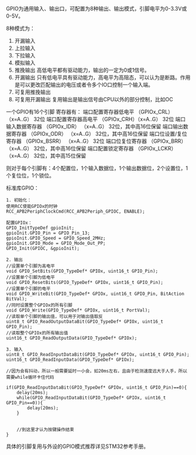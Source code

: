 GPIO为通用输入、输出口，可配置为8种输出、输出模式，引脚电平为0-3.3V或0-5V。

8种模式为：
1. 开漏输入
2. 上拉输入
3. 下拉输入
4. 模拟输入
5. 推挽输出
    高低电平都有驱动能力，输出的一定为0或1信号。
6. 开漏输出
    只有低电平具有驱动能力，高电平为高阻态，可以认为是断路。作用是可以更改匹配输出的电压或者令多个IO口控制一个输入端。
7. 可复用推挽输出
8. 可复用开漏输出
    复用输出是输出信号由CPU以外的部分控制，比如OC

一个GPIO有16个引脚
寄存器有：
端口配置寄存器低电平 （GPIOx_CRL）（x=A..G） 32位
端口配置寄存器高电平 （GPIOx_CRH）（x=A..G） 32位
端口输入数据寄存器 （GPIOx_IDR） （x=A..G） 32位，其中高16位保留
端口输出数据寄存器 （GPIOx_ODR） （x=A..G） 32位，其中高16位保留
端口位设置/复位寄存器 （GPIOx_BSRR） （x=A..G） 32位
端口位复位寄存器 （GPIOx_BRR） （x=A..G） 32位，其中高16位保留
端口配置锁定寄存器 （GPIOx_LCKR） （x=A..G） 32位，其中高15位保留

则对于每个引脚有：4个配置位，1个输入数据位，1个输出数据位，2个设置位，1个复位位，1个锁位。

标准库GPIO：
```
1. 初始化：
使用RCC使能GPIOx的时钟
RCC_APB2PeriphClockCmd(RCC_APB2Periph_GPIOC, ENABLE);

配置GPIOx：
GPIO_InitTypeDef gpioInit;
gpioInit.GPIO_Pin = GPIO_Pin_13;
gpioInit.GPIO_Speed = GPIO_Speed_2MHz;
gpioInit.GPIO_Mode = GPIO_Mode_Out_PP;
GPIO_Init(GPIOC, &gpioInit);

2. 输出
//设置单个引脚为高电平
void GPIO_SetBits(GPIO_TypeDef* GPIOx, uint16_t GPIO_Pin);
//设置单个引脚为低电平
void GPIO_ResetBits(GPIO_TypeDef* GPIOx, uint16_t GPIO_Pin);
//设置单个引脚的电平
void GPIO_WriteBit(GPIO_TypeDef* GPIOx, uint16_t GPIO_Pin, BitAction BitVal);
//同时设置整个GPIOx的所有引脚
void GPIO_Write(GPIO_TypeDef* GPIOx, uint16_t PortVal);
//读取单个引脚的输出值，可以用于对输出值取反
uint8_t GPIO_ReadOutputDataBit(GPIO_TypeDef* GPIOx, uint16_t GPIO_Pin);
//读取整个GPIOx的所有输出值
uint16_t GPIO_ReadOutputData(GPIO_TypeDef* GPIOx);

3. 输入
uint8_t GPIO_ReadInputDataBit(GPIO_TypeDef* GPIOx, uint16_t GPIO_Pin);
uint16_t GPIO_ReadInputData(GPIO_TypeDef* GPIOx);

//因为会有抖动，所以一般需要延时一小会，如20ms左右，且由于检测速度远大于人手，所以需要while循环卡住代码

if(GPIO_ReadInputDataBit(GPIO_TypeDef* GPIOx, uint16_t GPIO_Pin)==0){
    delay(20ms);
    while(GPIO_ReadInputDataBit(GPIO_TypeDef* GPIOx, uint16_t GPIO_Pin==0)){
        delay(20ms);
    }


    //到这里才认为按键操作结束
}
```

具体的引脚复用与外设的GPIO模式推荐详见STM32参考手册。
